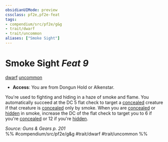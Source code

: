 ```yaml
---
obsidianUIMode: preview
cssclass: pf2e,pf2e-feat
tags:
- compendium/src/pf2e/g&g
- trait/dwarf
- trait/uncommon
aliases: ["Smoke Sight"]
---
```

# Smoke Sight  *Feat 9*  
[dwarf](../../Rules/traits/dwarf.md)  [uncommon](../../Rules/traits/uncommon.md)  

- **Access**: You are from Dongun Hold or Alkenstar.

You're used to fighting and hiding in a haze of smoke and flame. You automatically succeed at the DC 5 flat check to target a [concealed](../../Rules/conditions.md#Concealed) creature if that creature is [concealed](../../Rules/conditions.md#Concealed) only by smoke. When you are [concealed](../../Rules/conditions.md#Concealed) or [hidden](../../Rules/conditions.md#Hidden) in smoke, increase the DC of the flat check to target you to 6 if you're [concealed](../../Rules/conditions.md#Concealed) or 12 if you're [hidden](../../Rules/conditions.md#Hidden).

*Source: Guns & Gears p. 201*  
%% #compendium/src/pf2e/g&g #trait/dwarf #trait/uncommon %%